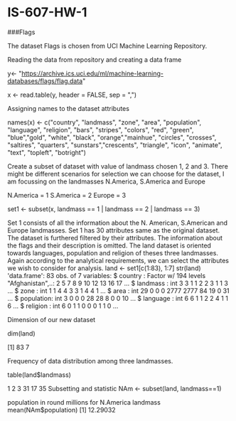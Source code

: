 # IS-607-HW-1

###Flags

The dataset Flags is chosen from UCI Machine Learning Repository.

Reading the data from repository and creating a data frame


y<- "https://archive.ics.uci.edu/ml/machine-learning-databases/flags/flag.data"

x <- read.table(y, header = FALSE, sep = ",")


Assigning names to the dataset attributes


names(x) <- c("country", "landmass", "zone", "area", "population", "language",  "religion", "bars", "stripes", "colors", "red", "green", "blue","gold", "white", "black", "orange","mainhue", "circles", "crosses", "saltires", "quarters", "sunstars","crescents", "triangle", "icon", "animate", "text", "topleft", "botright")

Create a subset of dataset with value of landmass chosen 1, 2 and 3. There might be different scenarios for selection we can choose for the dataset, I am focussing on the landmasses N.America, S.America and Europe


N.America = 1 S.America = 2 Europe = 3


set1 <- subset(x, landmass == 1 | landmass == 2 | landmass == 3)




Set 1 consists of all the information about the N. American, S.American and Europe landmasses. Set 1 has 30 attributes same as
the original dataset. The dataset is furthered filtered by their attributes. The information about the flags and their description is omitted. The land dataset is oriented towards languages, population and religion of theses three landmasses. Again according to the analytical requirements, we can select the attributes we wish to consider for analysis.
land <- set1[c(1:83), 1:7]
str(land)
'data.frame':    83 obs. of  7 variables:
$ country   : Factor w/ 194 levels "Afghanistan",..: 2 5 7 8 9 10 12 13 16 17 ...
$ landmass  : int  3 3 1 1 2 2 3 1 1 3 ...
$ zone      : int  1 1 4 4 3 3 1 4 4 1 ...
$ area      : int  29 0 0 0 2777 2777 84 19 0 31 ...
$ population: int  3 0 0 0 28 28 8 0 0 10 ...
$ language  : int  6 6 1 1 2 2 4 1 1 6 ...
$ religion  : int  6 0 1 1 0 0 0 1 1 0 ...


Dimension of our new dataset


dim(land)


[1] 83  7


Frequency of data distribution among three landmasses.


table(land$landmass)

 1  2  3 
31 17 35
Subsetting and statistic
NAm <- subset(land, landmass==1)


population in round millions for N.America landmass
mean(NAm$population)
[1] 12.29032
